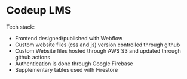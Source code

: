 # Codeup LMS
Tech stack:
- Frontend designed/published with Webflow
- Custom website files (css and js) version controlled through github
- Custom Website files hosted through AWS S3 and updated through github actions
- Authentication is done through Google Firebase
- Supplementary tables used with Firestore